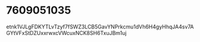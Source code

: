 # 7609051035
etnk1VJLgFDKYTLvTzyf7fSWZ3LCB5GavYNPrkcmu1dVh6H4gyHhqJA4sv7AGYtVFxStDZUxxrwxcVWcuxNCK8SH6TxuJBm1uj

